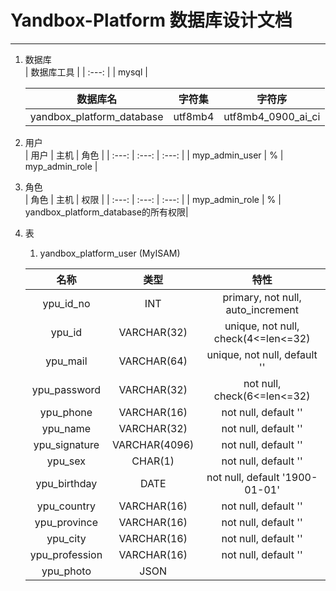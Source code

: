 # Yandbox-Platform 数据库设计文档
---

1. 数据库  
   | 数据库工具 |
   | :---: |
   | mysql |

   | 数据库名 | 字符集 | 字符序 |
   | :---: | :---: | :---: |
   | yandbox_platform_database | utf8mb4 | utf8mb4_0900_ai_ci |

2. 用户  
   | 用户 | 主机 | 角色 |
   | :---: | :---: | :---: |
   | myp_admin_user | % | myp_admin_role |

3. 角色  
   | 角色 | 主机 | 权限 | 
   | :---: | :---: | :---: |
   | myp_admin_role | % | yandbox_platform_database的所有权限| 

4. 表
   1. yandbox_platform_user (MyISAM)
   
   | 名称 | 类型 | 特性 |
   | :---: | :---: | :---: |
   | ypu_id_no | INT | primary, not null, auto_increment |
   | ypu_id | VARCHAR(32) | unique, not null, check(4<=len<=32) |
   | ypu_mail | VARCHAR(64) | unique, not null, default '' |
   | ypu_password | VARCHAR(32) | not null, check(6<=len<=32) |
   | ypu_phone | VARCHAR(16) | not null, default '' |
   | ypu_name | VARCHAR(32) | not null, default '' |
   | ypu_signature | VARCHAR(4096) | not null, default '' |
   | ypu_sex | CHAR(1) | not null, default '' |
   | ypu_birthday | DATE | not null, default '1900-01-01' |
   | ypu_country | VARCHAR(16) | not null, default '' |
   | ypu_province | VARCHAR(16) | not null, default '' |
   | ypu_city | VARCHAR(16) | not null, default '' | 
   | ypu_profession | VARCHAR(16) | not null, default '' |
   | ypu_photo | JSON | |
